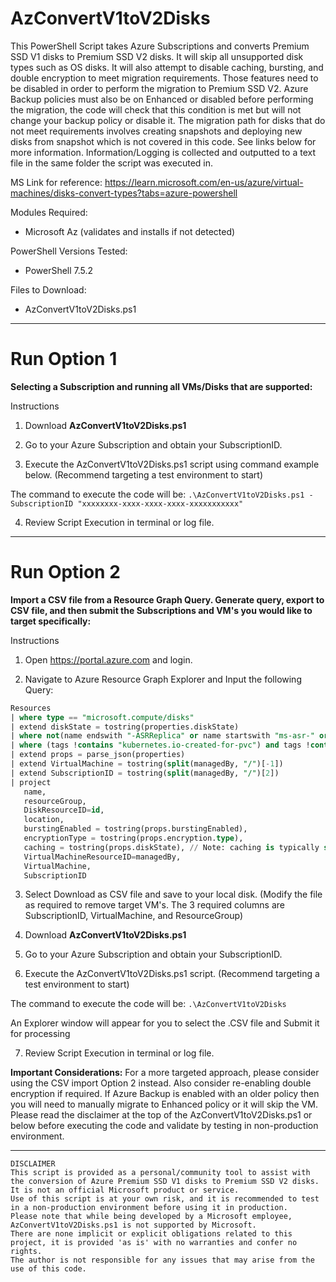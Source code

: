 # **AzConvertV1toV2Disks**

This PowerShell Script takes Azure Subscriptions and converts Premium SSD V1 disks to Premium SSD V2 disks. It will skip all unsupported disk types such as OS disks. It will also attempt to disable caching, bursting, and double encryption to meet migration requirements. Those features need to be disabled in order to perform the migration to Premium SSD V2. Azure Backup policies must also be on Enhanced or disabled before performing the migration, the code will check that this condition is met but will not change your backup policy or disable it. The migration path for disks that do not meet requirements involves creating snapshots and deploying new disks from snapshot which is not covered in this code.
See links below for more information. Information/Logging is collected and outputted to a text file in the same folder the script was executed in.

MS Link for reference:
https://learn.microsoft.com/en-us/azure/virtual-machines/disks-convert-types?tabs=azure-powershell

Modules Required:
* Microsoft Az (validates and installs if not detected)

PowerShell Versions Tested:
* PowerShell 7.5.2

Files to Download:
* AzConvertV1toV2Disks.ps1

----

# **Run Option 1**
**Selecting a Subscription and running all VMs/Disks that are supported:**

Instructions
1. Download **AzConvertV1toV2Disks.ps1**

2. Go to your Azure Subscription and obtain your SubscriptionID.

3. Execute the AzConvertV1toV2Disks.ps1 script using command example below. (Recommend targeting a test environment to start)

The command to execute the code will be: 
```.\AzConvertV1toV2Disks.ps1 -SubscriptionID "xxxxxxxx-xxxx-xxxx-xxxx-xxxxxxxxxxx"```

4. Review Script Execution in terminal or log file.

----

# **Run Option 2**
**Import a CSV file from a Resource Graph Query. Generate query, export to CSV file, and then submit the Subscriptions and VM's you would like to target specifically:**

Instructions
1. Open https://portal.azure.com and login.

2. Navigate to Azure Resource Graph Explorer and Input the following Query:

```sql
Resources
| where type == "microsoft.compute/disks"
| extend diskState = tostring(properties.diskState)
| where not(name endswith "-ASRReplica" or name startswith "ms-asr-" or name startswith "asrseeddisk-")
| where (tags !contains "kubernetes.io-created-for-pvc") and tags !contains "ASR-ReplicaDisk" and tags !contains "asrseeddisk" and tags !contains "RSVaultBackup"
| extend props = parse_json(properties)
| extend VirtualMachine = tostring(split(managedBy, "/")[-1])
| extend SubscriptionID = tostring(split(managedBy, "/")[2])
| project
   name,
   resourceGroup,
   DiskResourceID=id,
   location,
   burstingEnabled = tostring(props.burstingEnabled),
   encryptionType = tostring(props.encryption.type),
   caching = tostring(props.diskState), // Note: caching is typically set at the VM level, not directly on the dis
   VirtualMachineResourceID=managedBy,
   VirtualMachine,
   SubscriptionID
```
   
3. Select Download as CSV file and save to your local disk. (Modify the file as required to remove target VM's. The 3 required columns are SubscriptionID, VirtualMachine, and ResourceGroup)

4. Download **AzConvertV1toV2Disks.ps1**

5. Go to your Azure Subscription and obtain your SubscriptionID.

6. Execute the AzConvertV1toV2Disks.ps1 script. (Recommend targeting a test environment to start)

The command to execute the code will be: 
```.\AzConvertV1toV2Disks```

An Explorer window will appear for you to select the .CSV file and Submit it for processing

7. Review Script Execution in terminal or log file.

**Important Considerations:**
For a more targeted approach, please consider using the CSV import Option 2 instead. Also consider re-enabling double encryption if required. If Azure Backup is enabled with an older policy then you will need to manually migrate to Enhanced policy or it will skip the VM. Please read the disclaimer at the top of the AzConvertV1toV2Disks.ps1 or below before executing the code and validate by testing in non-production environment.

---
    DISCLAIMER
    This script is provided as a personal/community tool to assist with the conversion of Azure Premium SSD V1 disks to Premium SSD V2 disks. It is not an official Microsoft product or service.
    Use of this script is at your own risk, and it is recommended to test in a non-production environment before using it in production.
    Please note that while being developed by a Microsoft employee, AzConvertV1toV2Disks.ps1 is not supported by Microsoft.
    There are none implicit or explicit obligations related to this project, it is provided 'as is' with no warranties and confer no rights.
    The author is not responsible for any issues that may arise from the use of this code.
    

